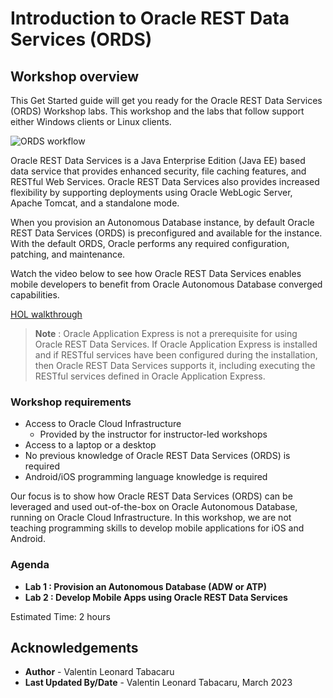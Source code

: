 # Introduction to Oracle REST Data Services (ORDS)

## Workshop overview

This Get Started guide will get you ready for the Oracle REST Data Services (ORDS) Workshop labs. This workshop and the labs that follow support either Windows clients or Linux clients.

![ORDS workflow](./images/ords-workflow.jpg "")

Oracle REST Data Services is a Java Enterprise Edition (Java EE) based data service that provides enhanced security, file caching features, and RESTful Web Services. Oracle REST Data Services also provides increased flexibility by supporting deployments using Oracle WebLogic Server, Apache Tomcat, and a standalone mode.

When you provision an Autonomous Database instance, by default Oracle REST Data Services (ORDS) is preconfigured and available for the instance. With the default ORDS, Oracle performs any required configuration, patching, and maintenance.

Watch the video below to see how Oracle REST Data Services enables mobile developers to benefit from Oracle Autonomous Database converged capabilities.

[HOL walkthrough](youtube:KqGzHKz1XLc)

 >**Note** : Oracle Application Express is not a prerequisite for using Oracle REST Data Services.
If Oracle Application Express is installed and if RESTful services have been configured during the installation, then Oracle REST Data Services supports it, including executing the RESTful services defined in Oracle Application Express.

### Workshop requirements

* Access to Oracle Cloud Infrastructure
    * Provided by the instructor for instructor-led workshops
* Access to a laptop or a desktop
* No previous knowledge of Oracle REST Data Services (ORDS) is required
* Android/iOS programming language knowledge is required

Our focus is to show how Oracle REST Data Services (ORDS) can be leveraged and used out-of-the-box on Oracle Autonomous Database, running on Oracle Cloud Infrastructure. In this workshop, we are not teaching programming skills to develop mobile applications for iOS and Android.

### Agenda

- **Lab 1 : Provision an Autonomous Database (ADW or ATP)**
- **Lab 2 : Develop Mobile Apps using Oracle REST Data Services**

Estimated Time: 2 hours

## Acknowledgements

- **Author** - Valentin Leonard Tabacaru
- **Last Updated By/Date** - Valentin Leonard Tabacaru, March 2023
